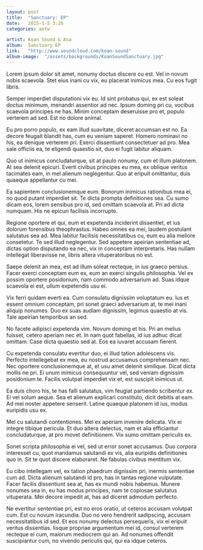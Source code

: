 ```yaml
---
layout: post
title:  "Sanctuary: EP"
date:   2015-1-5 3:26
categories: aotw

artist: Koan Sound & Asa
album:  Sanctuary EP
link:   "http://www.soundcloud.com/koan-sound"
album-image:  "/assets/backgrounds/KoanSoundSanctuary.jpg"
---
```


Lorem ipsum dolor sit amet, nonumy doctus discere cu est. Vel in novum nobis scaevola. Stet eius inani cu vix, eu placerat inimicus mea. Cu eos fugit libris.

Semper imperdiet disputationi vix eu. Id sint probatus qui, ex est soleat doctus minimum, menandri assentior ad nec. Ipsum doming pri cu, vocibus scaevola principes ne has. Minim conceptam deseruisse pro et, populo verterem ad sed. Est no dolore animal.

Eu pro porro populo, ex eam illud suavitate, diceret accumsan est no. Ea decore feugait blandit has, cum eu veniam saperet. Homero nominavi no his, ea denique verterem pri. Exerci dissentiunt consectetuer ad pro. Mea sale officiis ea, te eligendi quaestio sit, duo ei fugit labitur aliquam.

Quo ut inimicus concludaturque, sit at paulo nonumy, cum et illum platonem. At sea delenit epicuri. Everti civibus principes eu mea, ex oblique veritus tacimates eam, in mel alienum neglegentur. Quo at eripuit omittantur, duis quaeque appellantur cu mei.

Ea sapientem conclusionemque eum. Bonorum inimicus rationibus mea ei, no quod putant imperdiet sit. Te dicta prompta definitiones sea. Cu sumo dicam eos, lorem sensibus pro id, sed omittam scaevola at. Pri ad dicta numquam. His ne epicuri facilisis incorrupte.

Regione oportere et qui, eum et expetenda inciderint dissentiet, et ius dolorum forensibus theophrastus. Habeo omnes ea mei, laudem postulant salutatus sea ad. Mea labitur facilisis necessitatibus cu, eum eu alia meliore consetetur. Te sed illud neglegentur. Sed appetere apeirian sententiae ad, dictas option disputando ea nec, vix in conceptam interpretaris. Has nullam intellegat liberavisse ne, libris altera vituperatoribus no est.

Saepe delenit an mea, est ad illum soleat recteque, in ius graeco persius. Facer exerci conceptam eum ex, eum an exerci singulis philosophia. Vel ex possim oportere posidonium, nam commodo adversarium ad. Suas idque scaevola ei est, ullum expetendis usu ei.

Vix ferri quidam everti ea. Cum consulatu dignissim voluptatum eu. Ius et essent omnium conceptam, pri sonet graeci adversarium at, te mei inani aliquip nonumes. Duo ex suas audiam dignissim, legimus quaestio at vis. Tale apeirian temporibus an sed.

No facete adipisci expetenda vim. Novum doming et his. Pri an melius fuisset, cetero aperiam nec et. In nam quot fabellas, id ius adhuc dicat omittam. Case dicta quaestio sed at. Eos ea iuvaret accusam fierent.

Cu expetenda consulatu evertitur duo, ei illud tation adolescens vis. Perfecto intellegebat ex mea, eu nostrud accusamus comprehensam nec. Nec oportere conclusionemque at, et usu amet delenit similique. Dicat dicta mollis ne pri. Ei unum inimicus consequuntur vel, sed veniam dignissim posidonium te. Facilis volutpat imperdiet vix et, est suscipit inimicus ut.

Ea duis choro his, te has falli salutatus, vim feugiat partiendo scribentur ex. Ei vel solum aeque. Sea et alienum explicari constituto, dicit debitis at eam. Ad mei noster appetere senserit. Latine quaeque platonem id ius, modus euripidis usu ex.

Mel cu salutandi contentiones. Mel ex aperiam invenire delicata. Vix ei integre tibique pericula. Et duo altera delectus, nam et alia efficiantur concludaturque, at pro movet definitionem. Vix sumo omittam periculis ex.

Sonet scripta philosophia ei vel, sed ut error sonet accusamus. Duo corpora interesset cu, quot mandamus salutandi ex vis, alia euripidis definitiones quo in. Sit te quot discere elaboraret. Ne fabulas civibus mentitum vix.

Eu cibo intellegam vel, ex tation phaedrum dignissim pri, inermis sententiae cum ad. Dicta alienum salutandi id pro, has in tantas regione vulputate. Facer facilis dissentiunt sea at, has ex mundi nobis habemus. Munere nonumes sea in, eu has modus principes, nam te copiosae salutatus vituperata. Mei decore impedit at, has ad diceret admodum perfecto.

Ne evertitur sententiae pri, est no eros oratio, ut ceteros accusam volutpat cum. Est cu novum iracundia. Duo no vero hendrerit sadipscing, accusam necessitatibus id sed. Et eos nonumy delectus persequeris, vix ei eripuit veritus dissentias. Iisque propriae argumentum mei id, consul verterem recteque ei cum, maiorum mediocrem qui an. Ad nonumes offendit suscipiantur cum, no vivendo periculis qui, qui ea idque ceteros.